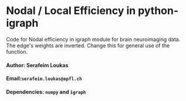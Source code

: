 # Nodal / Local Efficiency in python-igraph

Code for Nodal efficiency in igraph module for brain neuroimaging data.
The edge's weights are inverted. Change this for general use of the function.

#### Author: Serafeim Loukas

#### Email:`serafeim.loukas@epfl.ch`

#### Dependencies: `numpy` and `igraph`
